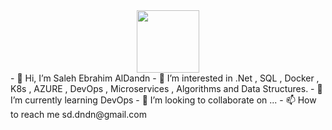 <div id="header" align="center">
    <img src="https://cdnl.iconscout.com/lottie/premium/preview-watermark/developers-3575850-2992491.mp4" width="100"/>
</div>
- 👋 Hi, I’m Saleh Ebrahim AlDandn  
- 👀 I’m interested in .Net , SQL , Docker , K8s , AZURE , DevOps , Microservices , Algorithms and Data Structures.
- 🌱 I’m currently learning DevOps
- 💞️ I’m looking to collaborate on ...
- 📫 How to reach me sd.dndn@gmail.com

<!---
saleh1987/saleh1987 is a ✨ special ✨ repository because its `README.md` (this file) appears on your GitHub profile.
You can click the Preview link to take a look at your changes.
--->
